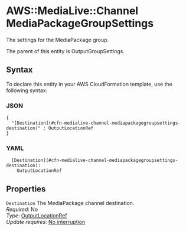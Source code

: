 # AWS::MediaLive::Channel MediaPackageGroupSettings<a name="aws-properties-medialive-channel-mediapackagegroupsettings"></a>

The settings for the MediaPackage group\.

The parent of this entity is OutputGroupSettings\.

## Syntax<a name="aws-properties-medialive-channel-mediapackagegroupsettings-syntax"></a>

To declare this entity in your AWS CloudFormation template, use the following syntax:

### JSON<a name="aws-properties-medialive-channel-mediapackagegroupsettings-syntax.json"></a>

```
{
  "[Destination](#cfn-medialive-channel-mediapackagegroupsettings-destination)" : OutputLocationRef
}
```

### YAML<a name="aws-properties-medialive-channel-mediapackagegroupsettings-syntax.yaml"></a>

```
  [Destination](#cfn-medialive-channel-mediapackagegroupsettings-destination): 
    OutputLocationRef
```

## Properties<a name="aws-properties-medialive-channel-mediapackagegroupsettings-properties"></a>

`Destination`  <a name="cfn-medialive-channel-mediapackagegroupsettings-destination"></a>
The MediaPackage channel destination\.  
*Required*: No  
*Type*: [OutputLocationRef](aws-properties-medialive-channel-outputlocationref.md)  
*Update requires*: [No interruption](https://docs.aws.amazon.com/AWSCloudFormation/latest/UserGuide/using-cfn-updating-stacks-update-behaviors.html#update-no-interrupt)
